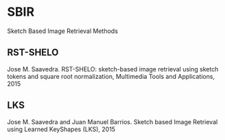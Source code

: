 # SBIR
Sketch Based Image Retrieval Methods

## RST-SHELO
Jose M. Saavedra. RST-SHELO: sketch-based image retrieval using sketch tokens and square root normalization, Multimedia Tools and Applications, 2015

## LKS
Jose M. Saavedra and Juan Manuel Barrios. Sketch based Image Retrieval using Learned KeyShapes (LKS), 2015
